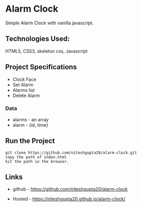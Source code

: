# Alarm Clock

Simple Alarm Clock with vanilla javascript.

## Technologies Used:

HTML5, CSS3, skeleton css, Javascript

## Project Specifications

- Clock Face
- Set Alarm
- Alarms list
- Delete Alarm

### Data

- alarms - an array
- alarm - {id, time}

## Run the Project

```
git clone https://github.com/niteshgupta20/alarm-clock.git
copy the path of index.html
hit the path in the browser.
```

## Links

- github - https://github.com/niteshgupta20/alarm-clock

- Hosted - https://niteshgupta20.github.io/alarm-clock/
